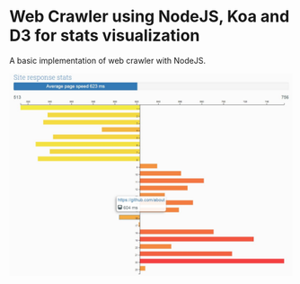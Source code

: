 # Web Crawler using NodeJS, Koa and D3 for stats visualization
A basic implementation of web crawler with NodeJS.

 ![N|Solid](https://raw.githubusercontent.com/sherlaimov/new-crawler/master/stats-viz-example.jpg)
